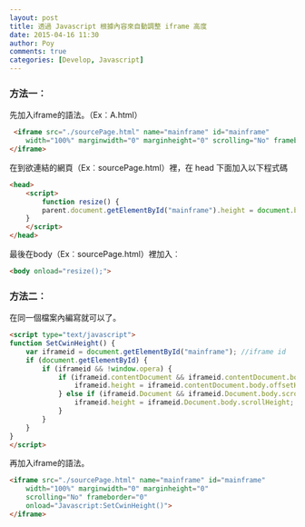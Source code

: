 ```yaml
---
layout: post
title: 透過 Javascript 根據內容來自動調整 iframe 高度
date: 2015-04-16 11:30
author: Poy
comments: true
categories: [Develop, Javascript]
---
```

### 方法一︰
先加入iframe的語法。（Ex︰A.html）

```html
 <iframe src="./sourcePage.html" name="mainframe" id="mainframe"
	width="100%" marginwidth="0" marginheight="0" scrolling="No" frameborder="0">
</iframe> 
```

在到欲連結的網頁（Ex︰sourcePage.html）裡，在 head 下面加入以下程式碼

```html
<head>
    <script>
        function resize() {
        parent.document.getElementById("mainframe").height = document.body.scrollHeight; //將子頁面高度傳到父頁面框架
    }
    </script>
</head>
```

最後在body（Ex︰sourcePage.html）裡加入︰

```html
<body onload="resize();">
```

### 方法二︰
在同一個檔案內編寫就可以了。

```html
<script type="text/javascript">
function SetCwinHeight() {
    var iframeid = document.getElementById("mainframe"); //iframe id  
    if (document.getElementById) {
        if (iframeid && !window.opera) {
            if (iframeid.contentDocument && iframeid.contentDocument.body.offsetHeight) {
                iframeid.height = iframeid.contentDocument.body.offsetHeight;
            } else if (iframeid.Document && iframeid.Document.body.scrollHeight) {
                iframeid.height = iframeid.Document.body.scrollHeight;
            }
        }
    }
}
</script>
```

再加入iframe的語法。

```html
<iframe src="./sourcePage.html" name="mainframe" id="mainframe"
	width="100%" marginwidth="0" marginheight="0"
	scrolling="No" frameborder="0"
	onload="Javascript:SetCwinHeight()">
</iframe>
```